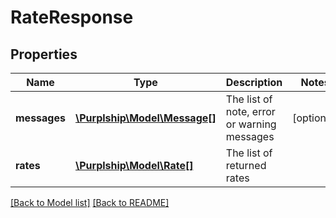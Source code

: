# RateResponse

## Properties
Name | Type | Description | Notes
------------ | ------------- | ------------- | -------------
**messages** | [**\Purplship\Model\Message[]**](Message.md) | The list of note, error or warning messages | [optional] 
**rates** | [**\Purplship\Model\Rate[]**](Rate.md) | The list of returned rates | 

[[Back to Model list]](../README.md#documentation-for-models) [[Back to README]](../README.md)


